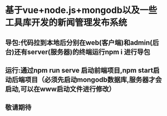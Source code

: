 # 基于vue+node.js+mongodb以及一些工具库开发的新闻管理发布系统
## 导包:代码拉到本地后分别在web(客户端)和admin(后台)还有server(服务器)的终端运行npm i 进行导包
## 运行:通过npm run serve 启动前端项目,npm start启动后端项目（必须先启动mongodb数据库,服务器才会启动,可以在www启动文件进行修改）
## 敬请期待